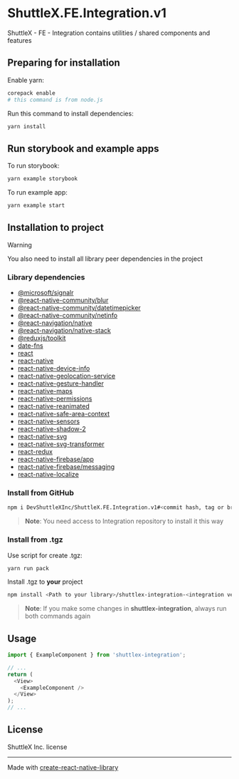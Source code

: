 # ShuttleX.FE.Integration.v1

ShuttleX - FE - Integration contains utilities / shared components and features

## Preparing for installation

Enable yarn:

```sh
corepack enable
# this command is from node.js
```

Run this command to install dependencies:

```sh
yarn install
```

## Run storybook and example apps

To run storybook:

```sh
yarn example storybook
```

To run example app:

```sh
yarn example start
```

## Installation to project

> [!WARNING]
> You also need to install all library peer dependencies in the project

### Library dependencies

- [@microsoft/signalr](https://www.npmjs.com/package/@microsoft/signalr)
- [@react-native-community/blur](https://www.npmjs.com/package/@react-native-community/blur)
- [@react-native-community/datetimepicker](https://www.npmjs.com/package/@react-native-community/datetimepicker)
- [@react-native-community/netinfo](https://www.npmjs.com/package/@react-native-community/netinfo)
- [@react-navigation/native](https://www.npmjs.com/package/@react-navigation/native)
- [@react-navigation/native-stack](https://www.npmjs.com/package/@react-navigation/native-stack)
- [@reduxjs/toolkit](https://www.npmjs.com/package/@reduxjs/toolkit)
- [date-fns](https://www.npmjs.com/package/date-fns)
- [react](https://www.npmjs.com/package/react)
- [react-native](https://www.npmjs.com/package/react-native)
- [react-native-device-info](https://www.npmjs.com/package/react-native-device-info)
- [react-native-geolocation-service](https://www.npmjs.com/package/react-native-geolocation-service)
- [react-native-gesture-handler](https://www.npmjs.com/package/react-native-gesture-handler)
- [react-native-maps](https://www.npmjs.com/package/react-native-maps)
- [react-native-permissions](https://www.npmjs.com/package/react-native-permissions)
- [react-native-reanimated](https://www.npmjs.com/package/react-native-reanimated)
- [react-native-safe-area-context](https://www.npmjs.com/package/react-native-safe-area-context)
- [react-native-sensors](https://www.npmjs.com/package/react-native-sensors)
- [react-native-shadow-2](https://www.npmjs.com/package/react-native-shadow-2)
- [react-native-svg](https://www.npmjs.com/package/react-native-svg)
- [react-native-svg-transformer](https://www.npmjs.com/package/react-native-svg-transformer)
- [react-redux](https://www.npmjs.com/package/react-redux)
- [react-native-firebase/app](https://www.npmjs.com/package/@react-native-firebase/app)
- [react-native-firebase/messaging](https://www.npmjs.com/package/@react-native-firebase/messaging)
- [react-native-localize](https://classic.yarnpkg.com/en/package/react-native-localize)

### Install from GitHub

```sh
npm i DevShuttleXInc/ShuttleX.FE.Integration.v1#<commit hash, tag or branch name>
```

> **Note**: You need access to Integration repository to install it this way

### Install from .tgz

Use script for create .tgz:

```sh
yarn run pack
```

Install .tgz to **your** project

```sh
npm install <Path to your library>/shuttlex-integration-<integration version>.tgz
```

> **Note**: If you make some changes in **shuttlex-integration**, always run both commands again

## Usage

```js
import { ExampleComponent } from 'shuttlex-integration';

// ...
return (
  <View>
    <ExampleComponent />
  </View>
);
// ...
```

## License

ShuttleX Inc. license

---

Made with [create-react-native-library](https://github.com/callstack/react-native-builder-bob)
